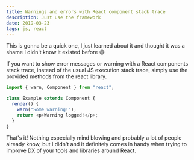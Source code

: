 ```yaml
---
title: Warnings and errors with React component stack trace
description: Just use the framework
date: 2019-03-23
tags: js, react
---
```


This is gonna be a quick one, I just learned about it and thought it was a shame I didn't know it existed before 😅

<!-- https://twitter.com/brian_d_vaughn/status/1108788282966433792 -->

If you want to show error messages or warning with a React components stack trace, instead of the usual JS execution stack trace, simply use the provided methods from the react library.

```js
import { warn, Component } from "react";

class Example extends Component {
  render() {
    warn("Some warning!");
    return <p>Warning logged!</p>;
  }
}
```

That's it! Nothing especially mind blowing and probably a lot of people already know, but I didn't and it definitely comes in handy when trying to improve DX of your tools and libraries around React.
